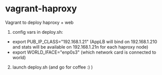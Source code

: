 # vagrant-haproxy
Vagrant to deploy haproxy + web

1. config vars in deploy.sh:
- export PUB_IP_CLASS="192.168.1.21"  (AppLB will bind on 192.168.1.210 and stats will be available on 192.168.1.21n for each haproxy node)
- export WORLD_IFACE="enp0s3"   (which network card is connected to world)

2. launch deploy.sh (and go for coffee :) )
